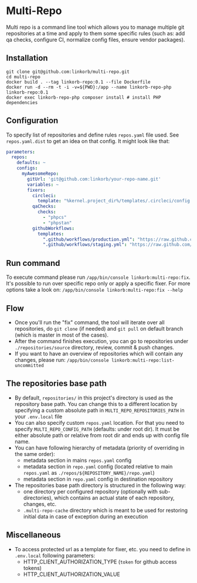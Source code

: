 Multi-Repo
==========
Multi repo is a command line tool which allows you to manage multiple git repositories at a time and apply to them some specific rules (such as: add qa checks, configure CI, normalize config files, ensure vendor packages).

## Installation

    git clone git@github.com:linkorb/multi-repo.git
    cd multi-repo
    docker build . --tag linkorb-repo:0.1 --file Dockerfile
    docker run -d --rm -t -i -v=${PWD}:/app --name linkorb-repo-php linkorb-repo:0.1
    docker exec linkorb-repo-php composer install # install PHP dependencies

## Configuration

To specify list of repositories and define rules `repos.yaml` file used. See `repos.yaml.dist` to get an idea on that config. It might look like that:
```yaml
parameters:
  repos:
    defaults: ~
    configs:
      myAwesomeRepo:
        gitUrl: 'git@github.com:linkorb/your-repo-name.git'
        variables: ~
        fixers:
          circleci:
            template: "%kernel.project_dir%/templates/.circleci/config.yml.twig"
          qaChecks:
            checks:
              - "phpcs"
              - "phpstan"
          githubWorkflows:
            templates:
              ".github/workflows/production.yml": "https://raw.github.com/…./production.yml.twig"
              ".github/workflows/staging.yml": "https://raw.github.com/…./staging.yml.twig"
```

## Run command
To execute command please run `/app/bin/console linkorb:multi-repo:fix`. It's possible to run over specific repo only or apply a specific fixer. For more options take a look on: `/app/bin/console linkorb:multi-repo:fix --help` 

## Flow
* Once you'll run the "fix" command, the tool will iterate over all repositories, do `git clone` (if needed) and `git pull` on default branch (which is master in most of the cases). 
* After the command finishes execution, you can go to repositories under `./repositories/source` directory, review, commit & push changes.
* If you want to have an overview of repositories which will contain any changes, please run: `/app/bin/console linkorb:multi-repo:list-uncommitted`

## The repositories base path
* By default, `repositories/` in this project's directory is used as the repository base path.
  You can change this to a different location by specifying a custom absolute path in `MULTI_REPO_REPOSITORIES_PATH` in your `.env.local` file
* You can also specify custom `repos.yaml` location. For that you need to specify `MULTI_REPO_CONFIG_PATH` (defaults: under root dir). 
  It must be either absolute path or relative from root dir and ends up with config file name.
* You can have following hierarchy of metadata (priority of overriding in the same order):
  * metadata section in mains `repos.yaml` config
  * metadata section in `repo.yaml` config (located relative to main `repos.yaml` as `./repos/${REPOSITORY_NAME}/repo.yaml`)
  * metadata section in `repo.yaml` config in destination repository
* The repositories base path directory is structured in the following way: 
  * one directory per configured repository (optionally with sub-directories), which contains an actual state of each repository, changes, etc.
  * `.multi-repo-cache` directory which is meant to be used for restoring initial data in case of exception during an execution

## Miscellaneous
* To access protected url as a template for fixer, etc. you need to define in `.env.local` following parameters:
    * HTTP_CLIENT_AUTHORIZATION_TYPE (`token` for github access tokens)
    * HTTP_CLIENT_AUTHORIZATION_VALUE
